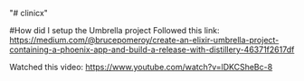 "# clinicx" 

#How did I setup the Umbrella project
Followed this link: https://medium.com/@brucepomeroy/create-an-elixir-umbrella-project-containing-a-phoenix-app-and-build-a-release-with-distillery-46371f2617df

Watched this video: 
https://www.youtube.com/watch?v=lDKCSheBc-8